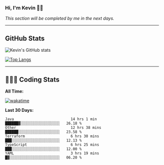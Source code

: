 ### Hi, I'm Kevin 👋🏻

_This section will be completed by me in the next days._


--- 
## GitHub Stats
![Kevin's GitHub stats](https://github-readme-stats.vercel.app/api?username=kevin-kraus&show_icons=true&theme=dark)

[![Top Langs](https://github-readme-stats.vercel.app/api/top-langs/?username=kevin-kraus&layout=compact&theme=dark)]()

---
## 🧑🏻‍💻 Coding Stats

**All Time:**

[![wakatime](https://wakatime.com/badge/user/2ee1869b-72a2-4c21-b5f7-e95432f5a1cf.svg?style=flat)](https://wakatime.com/@2ee1869b-72a2-4c21-b5f7-e95432f5a1cf)

**Last 30 Days:**

<!--START_SECTION:waka-->

```text
Java                          14 hrs 1 min    ██████▓░░░░░░░░░░░░░░░░░░   26.18 %
Other                         12 hrs 38 mins  ██████░░░░░░░░░░░░░░░░░░░   23.58 %
Terraform                     6 hrs 30 mins   ███░░░░░░░░░░░░░░░░░░░░░░   12.13 %
TypeScript                    6 hrs 25 mins   ███░░░░░░░░░░░░░░░░░░░░░░   12.00 %
YAML                          3 hrs 19 mins   █▓░░░░░░░░░░░░░░░░░░░░░░░   06.20 %
```

<!--END_SECTION:waka-->
